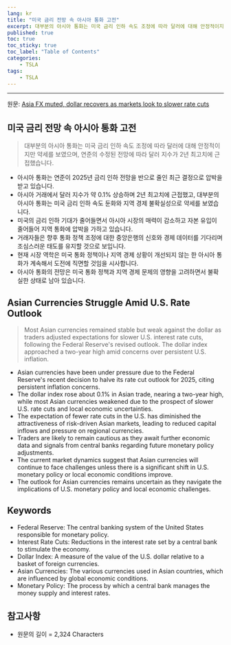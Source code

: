 ```yaml
---
lang: kr
title: "미국 금리 전망 속 아시아 통화 고전"
excerpt: 대부분의 아시아 통화는 미국 금리 인하 속도 조정에 따라 달러에 대해 안정적이지만 약세를 보였으며, 연준의 수정된 전망에 따라 달러 지수가 2년 최고치에 근접했습니다.
published: true
toc: true
toc_sticky: true
toc_label: "Table of Contents"
categories:
    - TSLA
tags:
    - TSLA
---
```


---

  원문: [Asia FX muted, dollar recovers as markets look to slower rate cuts](https://www.investing.com/news/forex-news/asia-fx-muted-dollar-recovers-as-markets-look-to-slower-rate-cuts-3787833)

## 미국 금리 전망 속 아시아 통화 고전

> 대부분의 아시아 통화는 미국 금리 인하 속도 조정에 따라 달러에 대해 안정적이지만 약세를 보였으며, 연준의 수정된 전망에 따라 달러 지수가 2년 최고치에 근접했습니다.


- 아시아 통화는 연준이 2025년 금리 인하 전망을 반으로 줄인 최근 결정으로 압박을 받고 있습니다.
- 아시아 거래에서 달러 지수가 약 0.1% 상승하며 2년 최고치에 근접했고, 대부분의 아시아 통화는 미국 금리 인하 속도 둔화와 지역 경제 불확실성으로 약세를 보였습니다.
- 미국의 금리 인하 기대가 줄어들면서 아시아 시장의 매력이 감소하고 자본 유입이 줄어들어 지역 통화에 압박을 가하고 있습니다.
- 거래자들은 향후 통화 정책 조정에 대한 중앙은행의 신호와 경제 데이터를 기다리며 조심스러운 태도를 유지할 것으로 보입니다.
- 현재 시장 역학은 미국 통화 정책이나 지역 경제 상황이 개선되지 않는 한 아시아 통화가 계속해서 도전에 직면할 것임을 시사합니다.
- 아시아 통화의 전망은 미국 통화 정책과 지역 경제 문제의 영향을 고려하면서 불확실한 상태로 남아 있습니다.

## Asian Currencies Struggle Amid U.S. Rate Outlook

> Most Asian currencies remained stable but weak against the dollar as traders adjusted expectations for slower U.S. interest rate cuts, following the Federal Reserve's revised outlook. The dollar index approached a two-year high amid concerns over persistent U.S. inflation.


- Asian currencies have been under pressure due to the Federal Reserve's recent decision to halve its rate cut outlook for 2025, citing persistent inflation concerns.
- The dollar index rose about 0.1% in Asian trade, nearing a two-year high, while most Asian currencies weakened due to the prospect of slower U.S. rate cuts and local economic uncertainties.
- The expectation of fewer rate cuts in the U.S. has diminished the attractiveness of risk-driven Asian markets, leading to reduced capital inflows and pressure on regional currencies.
- Traders are likely to remain cautious as they await further economic data and signals from central banks regarding future monetary policy adjustments.
- The current market dynamics suggest that Asian currencies will continue to face challenges unless there is a significant shift in U.S. monetary policy or local economic conditions improve.
- The outlook for Asian currencies remains uncertain as they navigate the implications of U.S. monetary policy and local economic challenges.

## Keywords

- Federal Reserve: The central banking system of the United States responsible for monetary policy.
- Interest Rate Cuts: Reductions in the interest rate set by a central bank to stimulate the economy.
- Dollar Index: A measure of the value of the U.S. dollar relative to a basket of foreign currencies.
- Asian Currencies: The various currencies used in Asian countries, which are influenced by global economic conditions.
- Monetary Policy: The process by which a central bank manages the money supply and interest rates.

## 참고사항

- 원문의 길이 = 2,324 Characters

